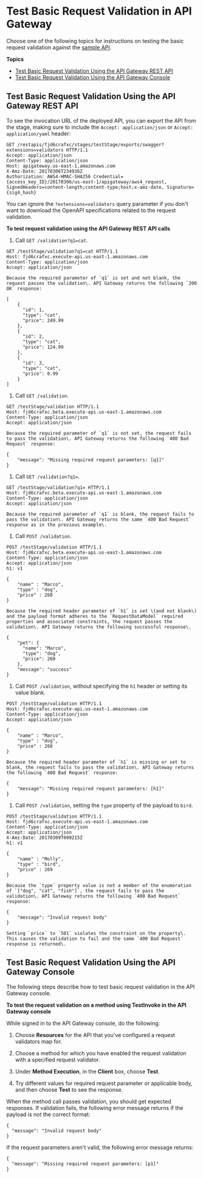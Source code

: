 # Test Basic Request Validation in API Gateway<a name="api-gateway-request-validation-test"></a>

Choose one of the following topics for instructions on testing the basic request validation against the [sample API](api-gateway-request-validation-sample-api-swagger.md)\. 

**Topics**
+ [Test Basic Request Validation Using the API Gateway REST API](#api-gateway-request-validation-test-using-rest-api)
+ [Test Basic Request Validation Using the API Gateway Console](#api-gateway-request-validation-test-in-console)

## Test Basic Request Validation Using the API Gateway REST API<a name="api-gateway-request-validation-test-using-rest-api"></a>

 To see the invocation URL of the deployed API, you can export the API from the stage, making sure to include the `Accept: application/json` or `Accept: application/yaml` header: 

```
GET /restapis/fjd6crafxc/stages/testStage/exports/swagger?extensions=validators HTTP/1.1
Accept: application/json
Content-Type: application/json
Host: apigateway.us-east-1.amazonaws.com
X-Amz-Date: 20170306T234936Z
Authorization: AWS4-HMAC-SHA256 Credential={access_key_ID}/20170306/us-east-1/apigateway/aws4_request, SignedHeaders=content-length;content-type;host;x-amz-date, Signature={sig4_hash}
```

 You can ignore the `?extensions=validators` query parameter if you don't want to download the OpenAPI specifications related to the request validation\. 

**To test request validation using the API Gateway REST API calls**

1.  Call `GET /validation?q1=cat`\. 

   ```
   GET /testStage/validation?q1=cat HTTP/1.1
   Host: fjd6crafxc.execute-api.us-east-1.amazonaws.com
   Content-Type: application/json
   Accept: application/json
   ```

    Because the required parameter of `q1` is set and not blank, the request passes the validation\. API Gateway returns the following `200 OK` response: 

   ```
   [
       {
         "id": 1,
         "type": "cat",
         "price": 249.99
       },
       {
         "id": 2,
         "type": "cat",
         "price": 124.99
       },
       {
         "id": 3,
         "type": "cat",
         "price": 0.99
       }
   ]
   ```

1.  Call `GET /validation`\. 

   ```
   GET /testStage/validation HTTP/1.1
   Host: fjd6crafxc.beta.execute-api.us-east-1.amazonaws.com
   Content-Type: application/json
   Accept: application/json
   ```

    Because the required parameter of `q1` is not set, the request fails to pass the validation\. API Gateway returns the following `400 Bad Request` response: 

   ```
   {
       "message": "Missing required request parameters: [q1]"
   }
   ```

1.  Call `GET /validation?q1=`\. 

   ```
   GET /testStage/validation?q1= HTTP/1.1
   Host: fjd6crafxc.beta.execute-api.us-east-1.amazonaws.com
   Content-Type: application/json
   Accept: application/json
   ```

    Because the required parameter of `q1` is blank, the request fails to pass the validation\. API Gateway returns the same `400 Bad Request` response as in the previous example\. 

1.  Call `POST /validation`\. 

   ```
   POST /testStage/validation HTTP/1.1
   Host: fjd6crafxc.beta.execute-api.us-east-1.amazonaws.com
   Content-Type: application/json
   Accept: application/json
   h1: v1
   
   {
       "name" : "Marco",
       "type" : "dog",
       "price" : 260
   }
   ```

    Because the required header parameter of `h1` is set \(and not blank\) and the payload format adheres to the `RequestDataModel` required properties and associated constraints, the request passes the validation\. API Gateway returns the following successful response\. 

   ```
   {
       "pet": {
         "name": "Marco",
         "type": "dog",
         "price": 260
       },
       "message": "success"
   }
   ```

1.  Call `POST /validation`, without specifying the `h1` header or setting its value blank\. 

   ```
   POST /testStage/validation HTTP/1.1
   Host: fjd6crafxc.execute-api.us-east-1.amazonaws.com
   Content-Type: application/json
   Accept: application/json
   
   {
       "name" : "Marco",
       "type" : "dog",
       "price" : 260
   }
   ```

    Because the required header parameter of `h1` is missing or set to blank, the request fails to pass the validation\. API Gateway returns the following `400 Bad Request` response: 

   ```
   {
       "message": "Missing required request parameters: [h1]"
   }
   ```

1.  Call `POST /validation`, setting the `type` property of the payload to `bird`\. 

   ```
   POST /testStage/validation HTTP/1.1
   Host: fjd6crafxc.execute-api.us-east-1.amazonaws.com
   Content-Type: application/json
   Accept: application/json
   X-Amz-Date: 20170309T000215Z
   h1: v1
   
   {
       "name" : "Molly",
       "type" : "bird",
       "price" : 269
   }
   ```

    Because the `type` property value is not a member of the enumeration of `["dog", "cat", "fish"]`, the request fails to pass the validation\. API Gateway returns the following `400 Bad Request` response: 

   ```
   {
       "message": "Invalid request body"
   }
   ```

    Setting `price` to `501` violates the constraint on the property\. This causes the validation to fail and the same `400 Bad Request` response is returned\. 

## Test Basic Request Validation Using the API Gateway Console<a name="api-gateway-request-validation-test-in-console"></a>

 The following steps describe how to test basic request validation in the API Gateway console\.

**To test the request validation on a method using TestInvoke in the API Gateway console**

While signed in to the API Gateway console, do the following:

1. Choose **Resources** for the API that you've configured a request validators map for\.

1. Choose a method for which you have enabled the request validation with a specified request validator\.

1. Under **Method Execution**, in the **Client** box, choose **Test**\.

1. Try different values for required request parameter or applicable body, and then choose **Test** to see the response\.

 When the method call passes validation, you should get expected responses\. If validation fails, the following error message returns if the payload is not the correct format: 

```
{
  "message": "Invalid request body"
}
```

If the request parameters aren't valid, the following error message returns:

```
{
  "message": "Missing required request parameters: [p1]"
}
```